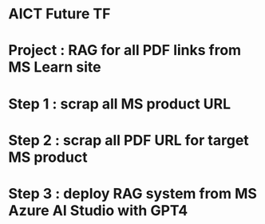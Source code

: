 # AICT Future TF
# Project : RAG for all PDF links from MS Learn site

# Step 1 : scrap all MS product URL
# Step 2 : scrap all PDF URL for target MS product
# Step 3 : deploy RAG system from MS Azure AI Studio with GPT4
